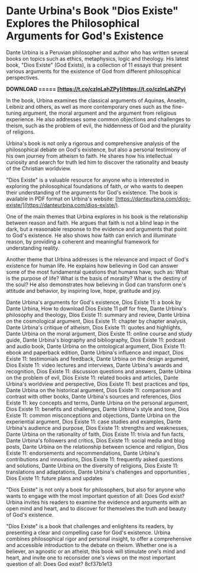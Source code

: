 
 
# Dante Urbina's Book "Dios Existe" Explores the Philosophical Arguments for God's Existence
 
Dante Urbina is a Peruvian philosopher and author who has written several books on topics such as ethics, metaphysics, logic and theology. His latest book, "Dios Existe" (God Exists), is a collection of 11 essays that present various arguments for the existence of God from different philosophical perspectives.
 
**DOWNLOAD ===== [https://t.co/czInLahZPy](https://t.co/czInLahZPy)**


 
In the book, Urbina examines the classical arguments of Aquinas, Anselm, Leibniz and others, as well as more contemporary ones such as the fine-tuning argument, the moral argument and the argument from religious experience. He also addresses some common objections and challenges to theism, such as the problem of evil, the hiddenness of God and the plurality of religions.
 
Urbina's book is not only a rigorous and comprehensive analysis of the philosophical debate on God's existence, but also a personal testimony of his own journey from atheism to faith. He shares how his intellectual curiosity and search for truth led him to discover the rationality and beauty of the Christian worldview.
 
"Dios Existe" is a valuable resource for anyone who is interested in exploring the philosophical foundations of faith, or who wants to deepen their understanding of the arguments for God's existence. The book is available in PDF format on Urbina's website: [https://danteurbina.com/dios-existe/](https://danteurbina.com/dios-existe/).
  
One of the main themes that Urbina explores in his book is the relationship between reason and faith. He argues that faith is not a blind leap in the dark, but a reasonable response to the evidence and arguments that point to God's existence. He also shows how faith can enrich and illuminate reason, by providing a coherent and meaningful framework for understanding reality.
 
Another theme that Urbina addresses is the relevance and impact of God's existence for human life. He explains how believing in God can answer some of the most fundamental questions that humans have, such as: What is the purpose of life? What is the basis of morality? What is the destiny of the soul? He also demonstrates how believing in God can transform one's attitude and behavior, by inspiring love, hope, gratitude and joy.
 
Dante Urbina's arguments for God's existence,  Dios Existe 11: a book by Dante Urbina,  How to download Dios Existe 11 pdf for free,  Dante Urbina's philosophy and theology,  Dios Existe 11: summary and review,  Dante Urbina on the cosmological argument,  Dios Existe 11: chapter by chapter analysis,  Dante Urbina's critique of atheism,  Dios Existe 11: quotes and highlights,  Dante Urbina on the moral argument,  Dios Existe 11: online course and study guide,  Dante Urbina's biography and bibliography,  Dios Existe 11: podcast and audio book,  Dante Urbina on the ontological argument,  Dios Existe 11: ebook and paperback edition,  Dante Urbina's influence and impact,  Dios Existe 11: testimonials and feedback,  Dante Urbina on the design argument,  Dios Existe 11: video lectures and interviews,  Dante Urbina's awards and recognition,  Dios Existe 11: discussion questions and answers,  Dante Urbina on the problem of evil,  Dios Existe 11: related books and articles,  Dante Urbina's worldview and perspective,  Dios Existe 11: best practices and tips,  Dante Urbina on the historical argument,  Dios Existe 11: comparison and contrast with other books,  Dante Urbina's sources and references,  Dios Existe 11: key concepts and terms,  Dante Urbina on the personal argument,  Dios Existe 11: benefits and challenges,  Dante Urbina's style and tone,  Dios Existe 11: common misconceptions and objections,  Dante Urbina on the experiential argument,  Dios Existe 11: case studies and examples,  Dante Urbina's audience and purpose,  Dios Existe 11: strengths and weaknesses,  Dante Urbina on the rationality of faith,  Dios Existe 11: trivia and fun facts,  Dante Urbina's followers and critics,  Dios Existe 11: social media and blog posts,  Dante Urbina on the relationship between science and religion,  Dios Existe 11: endorsements and recommendations,  Dante Urbina's contributions and innovations,  Dios Existe 11: frequently asked questions and solutions,  Dante Urbina on the diversity of religions,  Dios Existe 11: translations and adaptations,  Dante Urbina's challenges and opportunities ,  Dios Existe 11: future plans and updates
 
"Dios Existe" is not only a book for philosophers, but also for anyone who wants to engage with the most important question of all: Does God exist? Urbina invites his readers to examine the evidence and arguments with an open mind and heart, and to discover for themselves the truth and beauty of God's existence.
  
"Dios Existe" is a book that challenges and enlightens its readers, by presenting a clear and compelling case for God's existence. Urbina combines philosophical rigor and personal insight, to offer a comprehensive and accessible introduction to the debate on theism. Whether one is a believer, an agnostic or an atheist, this book will stimulate one's mind and heart, and invite one to reconsider one's views on the most important question of all: Does God exist?
 8cf37b1e13
 
